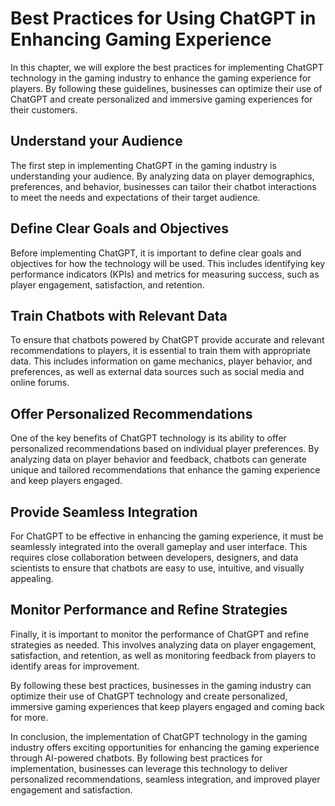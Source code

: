 Best Practices for Using ChatGPT in Enhancing Gaming Experience
===================================================================================================================

In this chapter, we will explore the best practices for implementing ChatGPT technology in the gaming industry to enhance the gaming experience for players. By following these guidelines, businesses can optimize their use of ChatGPT and create personalized and immersive gaming experiences for their customers.

Understand your Audience
------------------------

The first step in implementing ChatGPT in the gaming industry is understanding your audience. By analyzing data on player demographics, preferences, and behavior, businesses can tailor their chatbot interactions to meet the needs and expectations of their target audience.

Define Clear Goals and Objectives
---------------------------------

Before implementing ChatGPT, it is important to define clear goals and objectives for how the technology will be used. This includes identifying key performance indicators (KPIs) and metrics for measuring success, such as player engagement, satisfaction, and retention.

Train Chatbots with Relevant Data
---------------------------------

To ensure that chatbots powered by ChatGPT provide accurate and relevant recommendations to players, it is essential to train them with appropriate data. This includes information on game mechanics, player behavior, and preferences, as well as external data sources such as social media and online forums.

Offer Personalized Recommendations
----------------------------------

One of the key benefits of ChatGPT technology is its ability to offer personalized recommendations based on individual player preferences. By analyzing data on player behavior and feedback, chatbots can generate unique and tailored recommendations that enhance the gaming experience and keep players engaged.

Provide Seamless Integration
----------------------------

For ChatGPT to be effective in enhancing the gaming experience, it must be seamlessly integrated into the overall gameplay and user interface. This requires close collaboration between developers, designers, and data scientists to ensure that chatbots are easy to use, intuitive, and visually appealing.

Monitor Performance and Refine Strategies
-----------------------------------------

Finally, it is important to monitor the performance of ChatGPT and refine strategies as needed. This involves analyzing data on player engagement, satisfaction, and retention, as well as monitoring feedback from players to identify areas for improvement.

By following these best practices, businesses in the gaming industry can optimize their use of ChatGPT technology and create personalized, immersive gaming experiences that keep players engaged and coming back for more.

In conclusion, the implementation of ChatGPT technology in the gaming industry offers exciting opportunities for enhancing the gaming experience through AI-powered chatbots. By following best practices for implementation, businesses can leverage this technology to deliver personalized recommendations, seamless integration, and improved player engagement and satisfaction.
